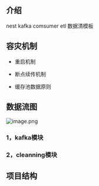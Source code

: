 ## 介绍   

nest kafka comsumer etl 数据清模板

## 容灾机制

- 重启机制

- 断点续传机制

- 缓存池数据原则

## 数据流图
![image.png](https://s2.loli.net/2022/11/30/8pUL7DZ3xaSqJYl.png)

### 1，kafka模块

### 2，cleanning模块
## 项目结构


